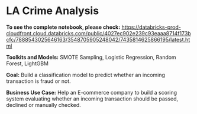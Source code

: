 # LA Crime Analysis

**To see the complete notebook, please check:**
https://databricks-prod-cloudfront.cloud.databricks.com/public/4027ec902e239c93eaaa8714f173bcfc/7888543025646163/3548705905248042/7435814625866195/latest.html

**Toolkits and Models:** SMOTE Sampling, Logistic Regression, Random Forest, LightGBM

**Goal:** Build a classification model to predict whether an incoming transaction is fraud or not. 

**Business Use Case:** Help an E-commerce company to build a scoring system evaluating whether an incoming transaction should be passed, declined or manually checked. 


